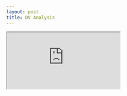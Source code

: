```yaml
---
layout: post
title: DV Analysis
---
```


<div>
<iframe class="embed-doc" src="https://docs.google.com/document/d/e/2PACX-1vQjc9B3gnN5xQT0xb-EzA7E03kNIAX_utSvLCGVQ5eCfhVSH6wC05j0HrnFmjIGjXCxgho9x6gXonpu/pub?embedded=true"></iframe>
</div>
